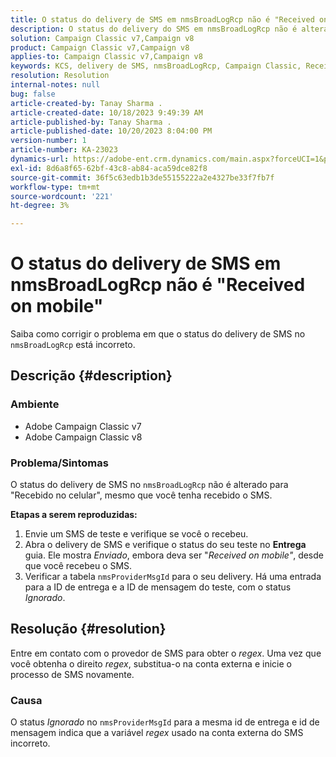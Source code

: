 ```yaml
---
title: O status do delivery de SMS em nmsBroadLogRcp não é "Received on mobile"
description: O status do delivery do SMS em nmsBroadLogRcp não é alterado para "Recebido no celular", mesmo que o usuário tenha recebido o SMS.
solution: Campaign Classic v7,Campaign v8
product: Campaign Classic v7,Campaign v8
applies-to: Campaign Classic v7,Campaign v8
keywords: KCS, delivery de SMS, nmsBroadLogRcp, Campaign Classic, Received on mobile
resolution: Resolution
internal-notes: null
bug: false
article-created-by: Tanay Sharma .
article-created-date: 10/18/2023 9:49:39 AM
article-published-by: Tanay Sharma .
article-published-date: 10/20/2023 8:04:00 PM
version-number: 1
article-number: KA-23023
dynamics-url: https://adobe-ent.crm.dynamics.com/main.aspx?forceUCI=1&pagetype=entityrecord&etn=knowledgearticle&id=6764ffa4-9b6d-ee11-8df0-6045bd0061cb
exl-id: 8d6a8f65-62bf-43c8-ab84-aca59dce82f8
source-git-commit: 36f5c63edb1b3de55155222a2e4327be33f7fb7f
workflow-type: tm+mt
source-wordcount: '221'
ht-degree: 3%

---
```


# O status do delivery de SMS em nmsBroadLogRcp não é &quot;Received on mobile&quot;


Saiba como corrigir o problema em que o status do delivery de SMS no `nmsBroadLogRcp` está incorreto.

## Descrição {#description}


### Ambiente

- Adobe Campaign Classic v7
- Adobe Campaign Classic v8


### Problema/Sintomas

O status do delivery de SMS no `nmsBroadLogRcp` não é alterado para &quot;Recebido no celular&quot;, mesmo que você tenha recebido o SMS.

<b>Etapas a serem reproduzidas:</b>

1. Envie um SMS de teste e verifique se você o recebeu.
2. Abra o delivery de SMS e verifique o status do seu teste no <b>Entrega</b> guia. Ele mostra *Enviado*, embora deva ser &quot;*Received on mobile&quot;*, desde que você recebeu o SMS.
3. Verificar a tabela `nmsProviderMsgId` para o seu delivery. Há uma entrada para a ID de entrega e a ID de mensagem do teste, com o status *Ignorado*.



## Resolução {#resolution}


Entre em contato com o provedor de SMS para obter o *regex*. Uma vez que você obtenha o direito *regex*, substitua-o na conta externa e inicie o processo de SMS novamente.

### Causa

O status *Ignorado* no `nmsProviderMsgId` para a mesma id de entrega e id de mensagem indica que a variável *regex* usado na conta externa do SMS incorreto.
